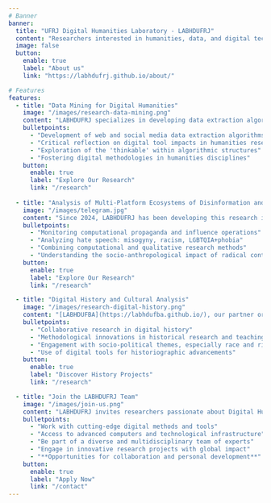 ```yaml
---
# Banner
banner:
  title: "UFRJ Digital Humanities Laboratory - LABHDUFRJ"
  content: "Researchers interested in humanities, data, and digital technologies gathered in a space for intellectual exchange, academic research, and scientific production."
  image: false
  button:
    enable: true
    label: "About us"
    link: "https://labhdufrj.github.io/about/"

# Features
features:
  - title: "Data Mining for Digital Humanities"
    image: "/images/research-data-mining.png"
    content: "LABHDUFRJ specializes in developing data extraction algorithms for web and digital social networks, focusing on the integration of computational skills in humanities research. This initiative aims to critically assess how digital tools shape imagination and investigations in humanities, exploring the boundaries of algorithmic logic."
    bulletpoints:
      - "Development of web and social media data extraction algorithms"
      - "Critical reflection on digital tool impacts in humanities research"
      - "Exploration of the 'thinkable' within algorithmic structures"
      - "Fostering digital methodologies in humanities disciplines"
    button:
      enable: true
      label: "Explore Our Research"
      link: "/research"
      
  - title: "Analysis of Multi-Platform Ecosystems of Disinformation and Radicalization through Telegram"
    image: "/images/telegram.jpg"
    content: "Since 2024, LABHDUFRJ has been developing this research in partnership with [LABHDUFBA](https://labhdufba.github.io/). This project establishes a multi-method framework to map and analyze the multi-platform ecosystem of political extremism networks through the Telegram app. It monitors computational propaganda activities, coordinated influence operations, and hate speech (misogyny, racism, LGBTQIA+phobia) using corpus linguistics (CL), natural language processing (NLP), discourse analysis, and online ethnography."
    bulletpoints:
      - "Monitoring computational propaganda and influence operations"
      - "Analyzing hate speech: misogyny, racism, LGBTQIA+phobia"
      - "Combining computational and qualitative research methods"
      - "Understanding the socio-anthropological impact of radical content"
    button:
      enable: true
      label: "Explore Our Research"
      link: "/research"

  - title: "Digital History and Cultural Analysis"
    image: "/images/research-digital-history.png"
    content: "[LABHDUFBA](https://labhdufba.github.io/), our partner organization, conducts research in the field of Digital History in collaboration with the undergraduate History program at the University for [International Integration of Afro-Brazilian Lusophony](https://unilab.edu.br/). The lab seeks to develop new historiographical approaches and engage in methodological reflections, particularly concerning race, racism, and rights in the Americas."
    bulletpoints:
      - "Collaborative research in digital history"
      - "Methodological innovations in historical research and teaching"
      - "Engagement with socio-political themes, especially race and rights"
      - "Use of digital tools for historiographic advancements"
    button:
      enable: true
      label: "Discover History Projects"
      link: "/research"

  - title: "Join the LABHDUFRJ Team"
    image: "/images/join-us.png"
    content: "LABHDUFRJ invites researchers passionate about Digital Humanities to explore, innovate, and contribute to our dynamic field. With expertise in digital methods and tools, state-of-the-art computing infrastructure, and a vibrant multidisciplinary team, we offer an enriching environment for academic and professional growth."
    bulletpoints:
      - "Work with cutting-edge digital methods and tools"
      - "Access to advanced computers and technological infrastructure"
      - "Be part of a diverse and multidisciplinary team of experts"
      - "Engage in innovative research projects with global impact"
      - "**Opportunities for collaboration and personal development**"
    button:
      enable: true
      label: "Apply Now"
      link: "/contact"
---
```


